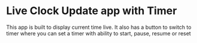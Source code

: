 # Live Clock Update app with Timer

This app is built to display current time live.
It also has a button to switch to timer where you can set a timer with ability to start, pause, resume or reset
